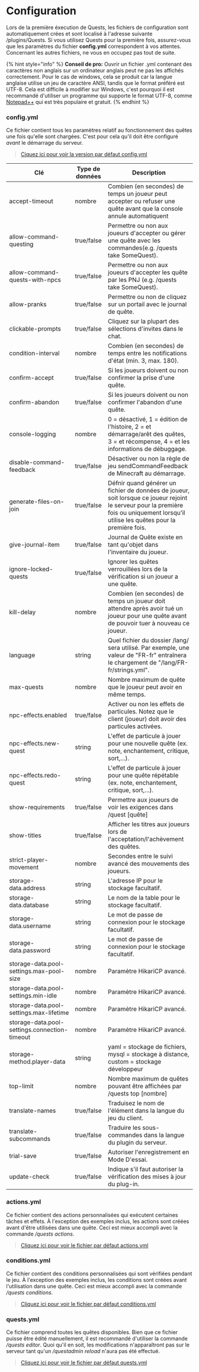 # Configuration

Lors de la première éxecution de Quests, les fichiers de configuration sont automatiquement crées et sont localisé à l'adresse suivante /plugins/Quests. Si vous utilisez Quests pour la première fois, assurez-vous que les paramètres du fichier **config.yml** correspondent à vos attentes. Concernant les autres fichiers, ne vous en occupez pas tout de suite.

{% hint style="info" %}
**Conseil de pro:** Ouvrir un fichier .yml contenant des caractères non anglais sur un ordinateur anglais peut ne pas les affichés correctement. Pour le cas de windows, cela se produit car la langue anglaise utilise un jeu de caractère ANSI, tandis que le format préféré est UTF-8. Cela est difficile à modifier sur Windows, c'est pourquoi il est recommandé d'utiliser un programme qui supporte le format UTF-8, comme [Notepad++](https://notepad-plus-plus.org) qui est très populaire et gratuit.
{% endhint %}

### config.yml

Ce fichier contient tous les paramètres relatif au fonctionnement des quêtes une fois qu'elle sont chargées. C'est pour cela qu'il doit être configuré _avant_ le démarrage du serveur.

> [Ciquez ici pour voir la version par défaut config.yml](https://github.com/PikaMug/Quests/blob/main/core/src/main/resources/config.yml)

| Clé                                           | Type de données | Description                                                                                                                                                                             |
| --------------------------------------------- | --------------- | --------------------------------------------------------------------------------------------------------------------------------------------------------------------------------------- |
| accept-timeout                                | nombre          | Combien (en secondes) de temps un joueur peut accepter ou refuser une quête avant que la console annule automatiquent                                                                   |
| allow-command-questing                        | true/false      | Permettre ou non aux joueurs d'accepter ou gérer une quête avec les commandes(e.g. /quests take SomeQuest).                                                                             |
| allow-command-quests-with-npcs                | true/false      | Permettre ou non aux joueurs d'accepter les quête par les PNJ (e.g. /quests take SomeQuest).                                                                                            |
| allow-pranks                                  | true/false      | Permettre ou non de cliquez sur un portail avec le journal de quête. |
| clickable-prompts                             | true/false      | Cliquez sur la plupart des sélections d'invites dans le chat. |
| condition-interval                            | nombre          | Combien (en secondes) de temps entre les notifications d'état (min. 3, max. 180). |
| confirm-accept                                | true/false      | Si les joueurs doivent ou non confirmer la prise d'une quête. |
| confirm-abandon                               | true/false      | Si les joueurs doivent ou non confirmer l'abandon d'une quête. |
| console-logging                               | nombre          | 0 = désactivé, 1 = édition de l'histoire, 2 = et démarrage/arêt des quêtes, 3 = et récompense, 4 = et les informations de débuggage.                                                    |
| disable-command-feedback                      | true/false      | Désactiver ou non la règle de jeu sendCommandFeedback de Minecraft au démarrage.                                                                                                        |
| generate-files-on-join                        | true/false      | Défnir quand générer un fichier de données de joueur, soit lorsque ce joueur rejoint le serveur pour la première fois ou uniquement lorsqu'il utilise les quêtes pour la première fois. |
| give-journal-item                             | true/false      | Journal de Quête existe en tant qu'objet dans l'inventaire du joueur.
| ignore-locked-quests                          | true/false      | Ignorer les quêtes verrouillées lors de la vérification si un joueur a une quête.                                                                                                       |
| kill-delay                                    | nombre          | Combien (en secondes) de temps un joueur doit attendre après avoir tué un joueur pour une quête avant de pouvoir tuer à nouveau ce joueur.                                              |
| language                                      | string          | Quel fichier du dossier /lang/ sera utilisé. Par exemple, une valeur de "FR-fr" entraînera le chargement de "/lang/FR-fr/strings.yml".                                                  |
| max-quests                                    | nombre          | Nombre maximum de quête que le joueur peut avoir en même temps.                                                                                                                         |
| npc-effects.enabled                           | true/false      | Activer ou non les effets de particules. Notez que le client (joueur) doit avoir des particules activées.                                                                               |
| npc-effects.new-quest                         | string          | L'effet de particule à jouer pour une nouvelle quête (ex. note, enchantement, critique, sort,...).                                                                                      |
| npc-effects.redo-quest                        | string          | L'effet de particule à jouer pour une quête répétable (ex. note, enchantement, critique, sort,...).                                                                                     |
| show-requirements                             | true/false      | Permettre aux joueurs de voir les exigences dans /quest \[quête]                                                                                                                        |
| show-titles                                   | true/false      | Afficher les titres aux joueurs lors de l'acceptation/l'achèvement des quêtes.                                                                                                          |
| strict-player-movement                        | nombre          | Secondes entre le suivi avancé des mouvements des joueurs.                                                                                                                              |
| storage-data.address                          | string          | L'adresse IP pour le stockage facultatif.                                                                                                                                                |
| storage-data.database                         | string          | Le nom de la table pour le stockage facultatif.                                                                                                                                          |
| storage-data.username                         | string          | Le mot de passe de connexion pour le stockage facultatif.                                                                                                                                |
| storage-data.password                         | string          | Le mot de passe de connexion pour le stockage facultatif.                                                                                                                                |
| storage-data.pool-settings.max-pool-size      | nombre          | Paramètre HikariCP avancé. |
| storage-data.pool-settings.min-idle           | nombre          | Paramètre HikariCP avancé. |
| storage-data.pool-settings.max-lifetime       | nombre          | Paramètre HikariCP avancé. |
| storage-data.pool-settings.connection-timeout | nombre          | Paramètre HikariCP avancé. |
| storage-method.player-data                    | string          | yaml = stockage de fichiers, mysql = stockage à distance, custom = stockage développeur |
| top-limit                                     | nombre          | Nombre maximum de quêtes pouvant être affichées par /quests top \[nombre] |
| translate-names                               | true/false      | Traduisez le nom de l'élément dans la langue du jeu du client. |
| translate-subcommands                         | true/false      | Traduire les sous-commandes dans la langue du plugin du serveur. |
| trial-save                                    | true/false      | Autoriser l'enregistrement en Mode D'essai. |
| update-check                                  | true/false      | Indique s'il faut autoriser la vérification des mises à jour du plug-in. |

### actions.yml

Ce fichier contient des actions personnalisées qui exécutent certaines tâches et effets. À l'exception des exemples inclus, les actions sont créées avant d'être utilisées dans une quête. Ceci est mieux accompli avec la commande _/quests actions_.

> [Cliquez ici pour voir le fichier par défaut actions.yml](https://github.com/PikaMug/Quests/blob/main/core/src/main/resources/actions.yml)

### conditions.yml

Ce fichier contient des conditions personnalisées qui sont vérifiées pendant le jeu. À l'exception des exemples inclus, les conditions sont créées avant l'utilisation dans une quête. Ceci est mieux accompli avec la commande _/quests conditions_.

> [Cliquez ici pour voir le fichier par défaut conditions.yml](https://github.com/PikaMug/Quests/blob/main/core/src/main/resources/conditions.yml)

### quests.yml

Ce fichier comprend toutes les quêtes disponibles. Bien que ce fichier puisse être édité manuellement, il est recommandé d'utiliser la commande _/quests editor_. Quoi qu'il en soit, les modifications n'apparaîtront pas sur le serveur tant qu'un _/questadmin reload_ n'aura pas été effectué.

> [Cliquez ici pour voir le fichier par défaut quests.yml](https://github.com/PikaMug/Quests/blob/main/core/src/main/resources/quests.yml)
